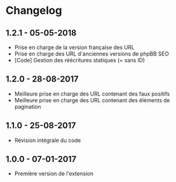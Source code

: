 # Changelog

## 1.2.1 - 05-05-2018
- Prise en charge de la version française des URL
- Prise en charge des URL d'anciennes versions de phpBB SEO
- [Code] Gestion des réécritures statiques (= sans ID)

## 1.2.0 - 28-08-2017
- Meilleure prise en charge des URL contenant des faux positifs
- Meilleure prise en charge des URL contenant des éléments de pagination

## 1.1.0 - 25-08-2017
- Révision intégrale du code

## 1.0.0 - 07-01-2017

- Première version de l'extension

